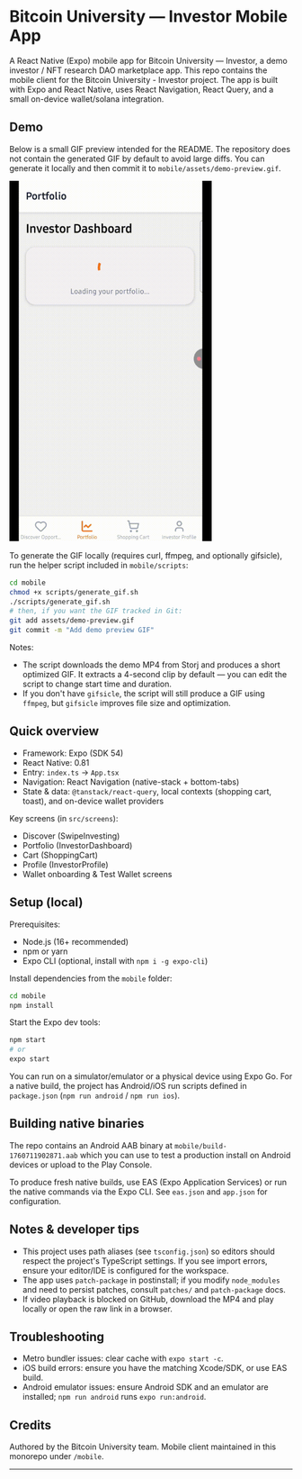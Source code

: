 # Bitcoin University — Investor Mobile App

A React Native (Expo) mobile app for Bitcoin University — Investor, a demo investor / NFT research DAO marketplace app. This repo contains the mobile client for the Bitcoin University - Investor project. The app is built with Expo and React Native, uses React Navigation, React Query, and a small on-device wallet/solana integration.

## Demo


Below is a small GIF preview intended for the README. The repository does not contain the generated GIF by default to avoid large diffs. You can generate it locally and then commit it to `mobile/assets/demo-preview.gif`.

<img src="mobile/assets/demo-preview.gif" alt="Demo preview" width="360" />


To generate the GIF locally (requires curl, ffmpeg, and optionally gifsicle), run the helper script included in `mobile/scripts`:

```bash
cd mobile
chmod +x scripts/generate_gif.sh
./scripts/generate_gif.sh
# then, if you want the GIF tracked in Git:
git add assets/demo-preview.gif
git commit -m "Add demo preview GIF"
```

Notes:
- The script downloads the demo MP4 from Storj and produces a short optimized GIF. It extracts a 4-second clip by default — you can edit the script to change start time and duration.
- If you don't have `gifsicle`, the script will still produce a GIF using `ffmpeg`, but `gifsicle` improves file size and optimization.

## Quick overview

- Framework: Expo (SDK 54)
- React Native: 0.81
- Entry: `index.ts` → `App.tsx`
- Navigation: React Navigation (native-stack + bottom-tabs)
- State & data: `@tanstack/react-query`, local contexts (shopping cart, toast), and on-device wallet providers

Key screens (in `src/screens`):
- Discover (SwipeInvesting)
- Portfolio (InvestorDashboard)
- Cart (ShoppingCart)
- Profile (InvestorProfile)
- Wallet onboarding & Test Wallet screens

## Setup (local)

Prerequisites:
- Node.js (16+ recommended)
- npm or yarn
- Expo CLI (optional, install with `npm i -g expo-cli`)

Install dependencies from the `mobile` folder:

```bash
cd mobile
npm install
```

Start the Expo dev tools:

```bash
npm start
# or
expo start
```

You can run on a simulator/emulator or a physical device using Expo Go. For a native build, the project has Android/iOS run scripts defined in `package.json` (`npm run android` / `npm run ios`).

## Building native binaries

The repo contains an Android AAB binary at `mobile/build-1760711902871.aab` which you can use to test a production install on Android devices or upload to the Play Console.

To produce fresh native builds, use EAS (Expo Application Services) or run the native commands via the Expo CLI. See `eas.json` and `app.json` for configuration.

## Notes & developer tips

- This project uses path aliases (see `tsconfig.json`) so editors should respect the project's TypeScript settings. If you see import errors, ensure your editor/IDE is configured for the workspace.
- The app uses `patch-package` in postinstall; if you modify `node_modules` and need to persist patches, consult `patches/` and `patch-package` docs.
- If video playback is blocked on GitHub, download the MP4 and play locally or open the raw link in a browser.

## Troubleshooting

- Metro bundler issues: clear cache with `expo start -c`.
- iOS build errors: ensure you have the matching Xcode/SDK, or use EAS build.
- Android emulator issues: ensure Android SDK and an emulator are installed; `npm run android` runs `expo run:android`.

## Credits

Authored by the Bitcoin University team. Mobile client maintained in this monorepo under `/mobile`.

---
